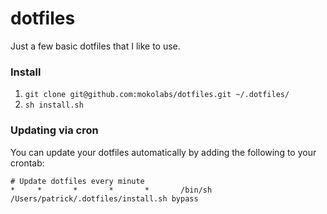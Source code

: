 dotfiles
========

Just a few basic dotfiles that I like to use.

### Install

1. `git clone git@github.com:mokolabs/dotfiles.git ~/.dotfiles/`
2. `sh install.sh`

### Updating via cron

You can update your dotfiles automatically by adding the following to your crontab:

```
# Update dotfiles every minute
*     *       *       *       *       /bin/sh /Users/patrick/.dotfiles/install.sh bypass
```
